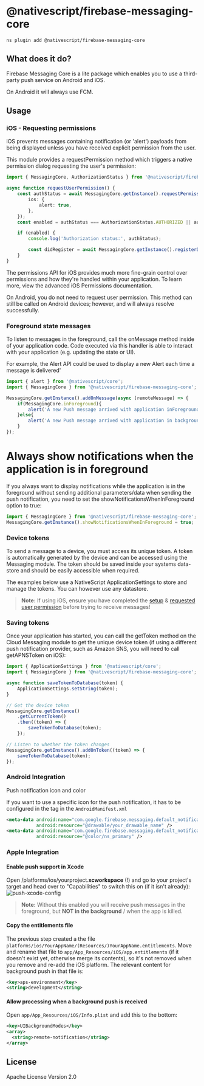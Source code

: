 # @nativescript/firebase-messaging-core

```cli
ns plugin add @nativescript/firebase-messaging-core
```

## What does it do?

Firebase Messaging Core is a lite package which enables you to use a third-party push service on Android and iOS.

On Android it will always use FCM.

## Usage

### iOS - Requesting permissions

iOS prevents messages containing notification (or 'alert') payloads from being displayed unless you have received explicit permission from the user.

This module provides a requestPermission method which triggers a native permission dialog requesting the user's permission:

```ts
import { MessagingCore, AuthorizationStatus } from '@nativescript/firebase-messaging-core';

async function requestUserPermission() {
	const authStatus = await MessagingCore.getInstance().requestPermission({
		ios: {
			alert: true,
		},
	});
	const enabled = authStatus === AuthorizationStatus.AUTHORIZED || authStatus === AuthorizationStatus.PROVISIONAL;

	if (enabled) {
		console.log('Authorization status:', authStatus);

		const didRegister = await MessagingCore.getInstance().registerDeviceForRemoteMessages();
	}
}
```

The permissions API for iOS provides much more fine-grain control over permissions and how they're handled within your application. To learn more, view the advanced iOS Permissions documentation.

On Android, you do not need to request user permission. This method can still be called on Android devices; however, and will always resolve successfully.

### Foreground state messages

To listen to messages in the foreground, call the onMessage method inside of your application code. Code executed via this handler is able to interact with your application (e.g. updating the state or UI).

For example, the Alert API could be used to display a new Alert each time a message is delivered'

```ts
import { alert } from '@nativescript/core';
import { MessagingCore } from '@nativescript/firebase-messaging-core';

MessagingCore.getInstance().addOnMessage(async (remoteMessage) => {
	if(MessagingCore.inForeground){
		alert('A new Push message arrived with application inForeground!', JSON.stringify(remoteMessage));
	}else{
		alert('A new Push message arrived with application in background!', JSON.stringify(remoteMessage));
	}
});
```

# Always show notifications when the application is in foreground

If you always want to display notifications while the application is in the foreground without sending additional parameters/data when sending the push notification, you need to set the showNotificationsWhenInForeground option to true:

```ts
import { MessagingCore } from '@nativescript/firebase-messaging-core';
MessagingCore.getInstance().showNotificationsWhenInForeground = true;
```

### Device tokens

To send a message to a device, you must access its unique token. A token is automatically generated by the device and can be accessed using the Messaging module. The token should be saved inside your systems data-store and should be easily accessible when required.

The examples below use a NativeScript ApplicationSettings to store and manage the tokens. You can however use any datastore.

> **Note:** If using iOS, ensure you have completed the [setup](#apple-integration) & [requested user permission](#iOS---Requesting-permissions) before trying to receive messages!

### Saving tokens

Once your application has started, you can call the getToken method on the Cloud Messaging module to get the unique device token (if using a different push notification provider, such as Amazon SNS, you will need to call getAPNSToken on iOS):

```ts
import { ApplicationSettings } from '@nativescript/core';
import { MessagingCore } from '@nativescript/firebase-messaging-core';

async function saveTokenToDatabase(token) {
	ApplicationSettings.setString(token);
}

// Get the device token
MessagingCore.getInstance()
	.getCurrentToken()
	.then((token) => {
		saveTokenToDatabase(token);
	});

// Listen to whether the token changes
MessagingCore.getInstance().addOnToken((token) => {
	saveTokenToDatabase(token);
});
```

### Android Integration

Push notification icon and color

If you want to use a specific icon for the push notification, it has to be configured in the tag in the `AndroidManifest.xml`

```xml
<meta-data android:name="com.google.firebase.messaging.default_notification_icon"
           android:resource="@drawable/your_drawable_name" />
<meta-data android:name="com.google.firebase.messaging.default_notification_color"
           android:resource="@color/ns_primary" />
```

### Apple Integration

#### Enable push support in Xcode

Open /platforms/ios/yourproject.**xcworkspace** (!) and go to your project's target and head over to "Capabilities" to switch this on (if it isn't already):
![push-xcode-config](https://raw.githubusercontent.com/NativeScript/firebase/main/packages/firebase-messaging/assets/images/push-xcode-config.png)

> **Note:** Without this enabled you will receive push messages in the foreground, but **NOT in the background** / when the app is killed.

#### Copy the entitlements file

The previous step created a the file `platforms/ios/YourAppName/(Resources/)YourAppName.entitlements`.
Move and rename that file to `app/App_Resources/iOS/app.entitlements` (if it doesn't exist yet, otherwise merge its contents),
so it's not removed when you remove and re-add the iOS platform. The relevant content for background push in that file is:

```xml
<key>aps-environment</key>
<string>development</string>
```

#### Allow processing when a background push is received

Open `app/App_Resources/iOS/Info.plist` and add this to the bottom:

```xml
<key>UIBackgroundModes</key>
<array>
  <string>remote-notification</string>
</array>
```

## License

Apache License Version 2.0
